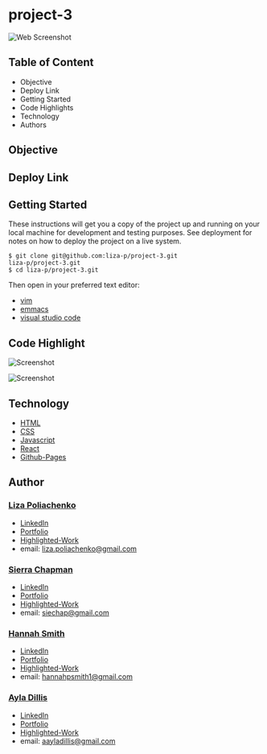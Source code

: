 # project-3


![Web Screenshot]()


## Table of Content
- Objective
- Deploy Link
- Getting Started
- Code Highlights
- Technology
- Authors

## Objective


## Deploy Link


## Getting Started
These instructions will get you a copy of the project up and running on your local machine for development and testing purposes. See deployment for notes on how to deploy the project on a live system.

```
$ git clone git@github.com:liza-p/project-3.git
liza-p/project-3.git
$ cd liza-p/project-3.git
```
Then open in your preferred text editor:
- [vim](https://www.vim.org/) 
- [emmacs](https://www.gnu.org/software/emacs/)
- [visual studio code](https://code.visualstudio.com/) 

## Code Highlight


![Screenshot]()


![Screenshot]()



## Technology
* [HTML](https://developer.mozilla.org/en-US/docs/Web/HTML)
* [CSS](https://developer.mozilla.org/en-US/docs/Web/CSS)
* [Javascript](https://developer.mozilla.org/en-US/docs/Web/JavaScrip)
* [React](https://reactjs.org/)
* [Github-Pages](https://pages.github.com/)



## Author
### [Liza Poliachenko](https://github.com/liza-p)
- [LinkedIn]()
- [Portfolio]()
- [Highlighted-Work]()
- email: liza.poliachenko@gmail.com

### [Sierra Chapman](https://github.com/SierraChapman)
- [LinkedIn]()
- [Portfolio]()
- [Highlighted-Work]()
- email: siechap@gmail.com

### [Hannah Smith](https://github.com/hannahpsmith1)
- [LinkedIn]()
- [Portfolio]()
- [Highlighted-Work]()
- email: hannahpsmith1@gmail.com

### [Ayla Dillis](https://github.com/ayladillis)
- [LinkedIn](https://www.linkedin.com/in/ayladillis/)
- [Portfolio](https://react-portfolio-ad.herokuapp.com/)
- [Highlighted-Work](https://ayladillis.github.io/Coding-Bootcamp-Project-1-Zillow-Maps-API-AD/)
- email: aayladillis@gmail.com